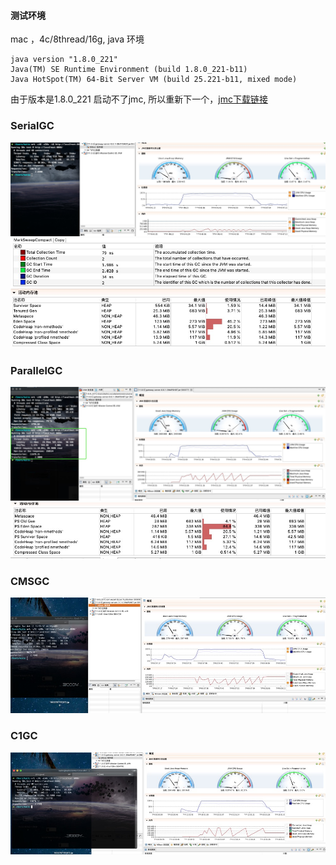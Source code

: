 
#### 测试环境
mac ，4c/8thread/16g, java 环境
```
java version "1.8.0_221"
Java(TM) SE Runtime Environment (build 1.8.0_221-b11)
Java HotSpot(TM) 64-Bit Server VM (build 25.221-b11, mixed mode)
```

由于版本是1.8.0_221 启动不了jmc, 所以重新下一个，[jmc下载链接](https://jdk.java.net/jmc/)

### SerialGC
![serialGC](./image/SerialGC-1.jpg)
![serialGC2](./image/SerialGC-2.jpg)

### ParallelGC
![parallelGC](./image/ParallelGC-1.jpg)
![parallelGC](./image/ParallelGC.jpg)

### CMSGC
![CMSGC](./image/CMSGC.jpg)

### C1GC
![G1GC](./image/g1gc.jpg)

